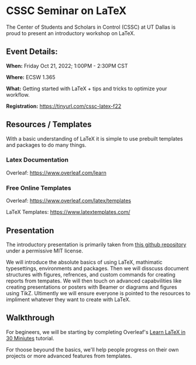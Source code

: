# CSSC Seminar on LaTeX

The Center of Students and Scholars in Control (CSSC) at UT Dallas is proud to present an introductory workshop on LaTeX.

## Event Details:
**When:** 
Friday Oct 21, 2022; 1:00PM - 2:30PM CST

**Where:** 
ECSW 1.365

**What:** 
Getting started with LaTeX + tips and tricks to optimize your workflow.

**Registration:** 
https://tinyurl.com/cssc-latex-f22

## Resources / Templates
With a basic understanding of LaTeX it is simple to use prebuilt templates and packages to do many things.

### Latex Documentation
Overleaf: 
https://www.overleaf.com/learn


### Free Online Templates
Overleaf:
https://www.overleaf.com/latex/templates

LaTeX Templates:
https://www.latextemplates.com/


## Presentation
The introductory presentation is primarily taken from [this github repository](https://github.com/jdleesmiller/latex-course) under a permissive MIT license.

We will introduce the absolute basics of using LaTeX, mathimatic typesettings, environments and packages.
Then we will disscuss document structures with figures, refrences, and custom commands for creating reports from tempates.
We will then touch on advanced capabvilities like creating presentations or posters with Beamer or diagrams and figures using TikZ.
Ultimently we will ensure everyone is pointed to the resources to impliment whatever they want to create with LaTeX.


## Walkthrough
For begineers, we will be starting by completing Overleaf's [Learn LaTeX in 30 Miniutes](https://www.overleaf.com/learn/latex/Learn_LaTeX_in_30_minutes) tutorial.

For thoose beyound the basics, we'll help people progress on their own projects or more advanced features from templates.

